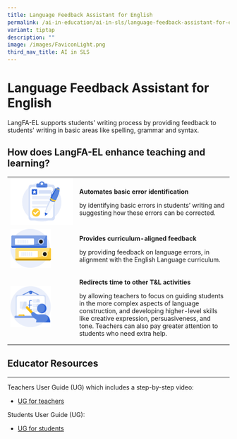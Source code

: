 ```yaml
---
title: Language Feedback Assistant for English
permalink: /ai-in-education/ai-in-sls/language-feedback-assistant-for-english/
variant: tiptap
description: ""
image: /images/FaviconLight.png
third_nav_title: AI in SLS
---
```

<h1>Language Feedback Assistant for English</h1>
<p>LangFA-EL supports students'&nbsp;writing process by providing feedback
to students' writing in basic areas like spelling, grammar and syntax.</p>
<h2>How does LangFA-EL enhance teaching and learning?</h2>
<table>
<tbody>
<tr>
<td rowspan="1" colspan="1">
<div class="isomer-image-wrapper">
<img style="width: 100%" height="auto" width="100%" alt="" src="/images/AI in Education/icon_marking.png">
</div>
</td>
<td rowspan="1" colspan="1">
<p><strong>Automates basic error identification</strong>
</p>
<p>by identifying basic errors in students’ writing and suggesting how these
errors can be corrected.</p>
</td>
</tr>
<tr>
<td rowspan="1" colspan="1">
<div class="isomer-image-wrapper">
<img style="width: 65%;" height="auto" width="100%" alt="" src="/images/AI in Education/icon_files.png">
</div>
</td>
<td rowspan="1" colspan="1">
<p><strong>Provides curriculum-aligned feedback</strong>
</p>
<p>by providing feedback on language errors, in alignment with the English
Language curriculum.</p>
</td>
</tr>
<tr>
<td rowspan="1" colspan="1">
<div class="isomer-image-wrapper">
<img style="width: 65%;" height="auto" width="100%" alt="" src="/images/AI in Education/icon_teacher.png">
</div>
</td>
<td rowspan="1" colspan="1">
<p><strong>Redirects time to other T&amp;L activities</strong>
</p>
<p>by allowing teachers to focus on guiding students in the more complex
aspects of language construction, and developing higher-level skills like
creative expression, persuasiveness, and tone.&nbsp;Teachers can also pay
greater attention to students who need extra help.</p>
</td>
</tr>
</tbody>
</table>
<h2>Educator Resources</h2>
<hr>
<p>Teachers User Guide (UG) which includes a step-by-step video:</p>
<ul>
<li>
<p><a href="https://go.gov.sg/sls-guide-add-langfa-el" rel="noopener noreferrer nofollow" target="_blank">UG for teachers</a>
</p>
</li>
</ul>
<p>Students User Guide (UG):</p>
<ul>
<li>
<p><a href="https://go.gov.sg/sls-guide-about-langfa-el" rel="noopener noreferrer nofollow" target="_blank">UG for students</a>
</p>
</li>
</ul>
<p></p>